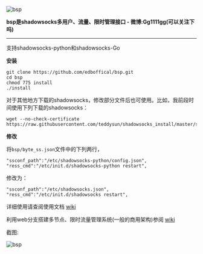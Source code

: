 ![bsp](http://paituo.me/bsp1.png)

**bsp是shadowsocks多用户、流量、限时管理接口 - 微博:Gg1111gg(可以关注下吗)** 

---

支持shadowsocks-python和shadowsocks-Go

 **安装** 

```
git clone https://github.com/edboffical/bsp.git
cd bsp
chmod 775 install
./install
```

对于其他地方下载的shadowsocks，修改部分文件后也可使用。比如，我前段时间使用下列下载的shadowsocks：
```
wget --no-check-certificate https://raw.githubusercontent.com/teddysun/shadowsocks_install/master/shadowsocks.sh 
```

**修改**

将`bsp/byte_ss.json`文件中的下列两行，
```
"ssconf_path":"/etc/shadowsocks-python/config.json",
"ress_cmd":"/etc/init.d/shadowsocks-python restart", 
```
修改为：
```
"ssconf_path":"/etc/shadowsocks.json",
"ress_cmd":"/etc/init.d/shadowsocks restart",
```

详细使用请查阅使用文档 [wiki](https://github.com/edboffical/bsp/wiki/bsp%E7%9A%84%E5%AE%89%E8%A3%85%E4%BD%BF%E7%94%A8)

利用web分支搭建多节点、限时流量管理系统(一般的商用架构)参阅 [wiki](https://github.com/edboffical/bsp/wiki/%E4%BD%BF%E7%94%A8bsp%E6%90%AD%E5%BB%BA%E5%A4%9A%E8%8A%82%E7%82%B9%E3%80%81%E9%99%90%E6%97%B6%E6%B5%81%E9%87%8F%E7%AE%A1%E7%90%86%E7%B3%BB%E7%BB%9F)

截图:

![bsp](https://eddieby.top/bsp1.png)

